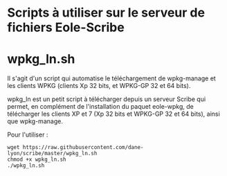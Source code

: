 Scripts à utiliser sur le serveur de fichiers Eole-Scribe
=====

wpkg_ln.sh
====

Il s'agit d'un script qui automatise le téléchargement de wpkg-manage et les clients WPKG (clients Xp 32 bits, et WPKG-GP 32 et 64 bits).

wpkg_ln est un petit script à télécharger depuis un serveur Scribe qui permet, en complément de l'installation du paquet eole-wpkg, de télécharger les clients XP et 7 (Xp 32 bits et WPKG-GP 32 et 64 bits), ainsi que wpkg-manage.

Pour l'utiliser :

    wget https://raw.githubusercontent.com/dane-lyon/scribe/master/wpkg_ln.sh
    chmod +x wpkg_ln.sh
    ./wpkg_ln.sh

